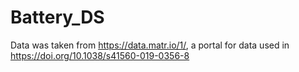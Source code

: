 # Battery_DS

Data was taken from https://data.matr.io/1/, a portal for data used in https://doi.org/10.1038/s41560-019-0356-8
